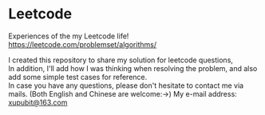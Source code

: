 # Leetcode
Experiences of the my Leetcode life!
https://leetcode.com/problemset/algorithms/

I created this repository to share my solution for leetcode questions,  
In addition, I'll add how I was thinking when resolving the problem, and also add some simple test cases for reference.  
In case you have any questions, please don't hesitate to contact me via mails. (Both English and Chinese are welcome:->)
My e-mail address: xupubit@163.com

